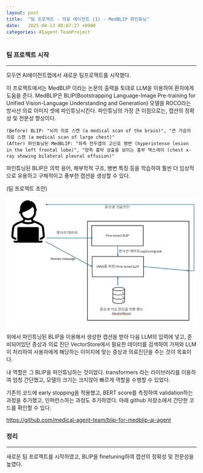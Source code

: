 ```yaml
---
layout: post
title:  "팀 프로젝트 - 의료 에이전트 (1) - MedBLIP 파인튜닝"
date:   2025-08-13 00:07:27 +0900
categories: AIagent TeamProject
---
```


### 팀 프로젝트 시작
---

모두연 AI에이전트랩에서 새로운 팀프로젝트를 시작했다. 

이 프로젝트에서는 MedBLIP 이라는 논문의 출력을 토대로 LLM을 이용하여 환자에게 도움을 준다. MedBLIP은 BLIP(Bootstrapping Language-Image Pre-training for Unified Vision-Language Understanding and Generation) 모델을 ROCO라는 방사선 의료 이미지 셋에 파인튜닝시킨다. 파인튜닝의 가장 큰 이점으로는, 캡션의 정확성 및 전문성 향상이다.


```text
(Before) BLIP: "뇌의 의료 스캔 (a medical scan of the brain)", "큰 가슴의 의료 스캔 (a medical scan of large chest)"
(After) 파인튜닝된 MedBLIP: "좌측 전두엽의 고신호 병변 (hyperintense lesion in the left frontal lobe)", "양측 흉막 삼출을 보이는 흉부 엑스레이 (chest x-ray showing bilateral pleural effusion)"
```

파인튜닝된 BLIP은 의학 용어, 해부학적 구조, 병변 특징 등을 학습하여 훨씬 더 임상적으로 유용하고 구체적이고 풍부한 캡션을 생성할 수 있다. 

(팀 프로젝트 초안)

![](/assets/202508Mo224159.png)

위에서 파인튜닝된 BLIP을 이용해서 생성한 캡션을 받아 다음 LLM의 입력에 넣고, 준비되어있던 증상과 의료 진단 VectorStore에서 필요한 데이터를 검색하여 가져와 LLM이 처리하여 사용자에게 해당하는 이미지에 맞는 증상과 의료진단을 주는 것이 목표이다. 

내 역할은 그 BLIP을 파인튜닝하는 것이었다. transformers 라는 라이브러리를 이용하여 엄청 간단했고, 모델의 크기는 크지않아 빠르게 역할을 수행할 수 있었다. 

기존의 코드에 early stopping을 적용했고, BERT score를 측정하여 validation하는 과정을 추가했고, 인퍼런스하는 과정도 추가하였다. 아래 github 저장소에서 간단한 코드를 확인할 수 있다.

https://github.com/medical-agent-team/blip-for-medblip-ai-agent


### 정리
---
새로운 팀 프로젝트를 시작하였고, BLIP을 finetuning하여 캡션의 정확성 및 전문성을 높였다. 